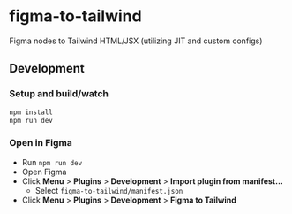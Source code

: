 # figma-to-tailwind

Figma nodes to Tailwind HTML/JSX (utilizing JIT and custom configs)

## Development

### Setup and build/watch

```bash
npm install
npm run dev
```

### Open in Figma

- Run `npm run dev`
- Open Figma
- Click **Menu** > **Plugins** > **Development** > **Import plugin from manifest...**
  - Select `figma-to-tailwind/manifest.json`
- Click **Menu** > **Plugins** > **Development** > **Figma to Tailwind**
